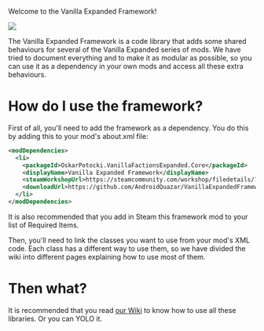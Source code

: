 Welcome to the Vanilla Expanded Framework!

![](https://i.imgur.com/bVf30tE.jpg)

The Vanilla Expanded Framework is a code library that adds some shared behaviours for several of the Vanilla Expanded series of mods. We have tried to document everything and to make it as modular as possible, so you can use it as a dependency in your own mods and access all these extra behaviours.

# How do I use the framework?

First of all, you'll need to add the framework as a dependency. You do this by adding this to your mod's about.xml file:

```xml
<modDependencies>
  <li>
    <packageId>OskarPotocki.VanillaFactionsExpanded.Core</packageId>
    <displayName>Vanilla Expanded Framework</displayName>
    <steamWorkshopUrl>https://steamcommunity.com/workshop/filedetails/?id=2023507013</steamWorkshopUrl>
    <downloadUrl>https://github.com/AndroidQuazar/VanillaExpandedFramework</downloadUrl>
  </li>
</modDependencies>
```

It is also recommended that you add in Steam this framework mod to your list of Required Items.

Then, you'll need to link the classes you want to use from your mod's XML code. Each class has a different way to use them, so we have divided the wiki into different pages explaining how to use most of them.

# Then what?
   
It is recommended that you read [our Wiki](https://github.com/AndroidQuazar/VanillaExpandedFramework/wiki) to know how to use all these libraries. Or you can YOLO it.
